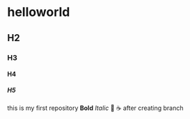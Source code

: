 # helloworld
## H2
### H3
#### H4
##### H5
this is my first repository
**Bold**
*Italic*
:pizza:
:coffee:
after creating branch
